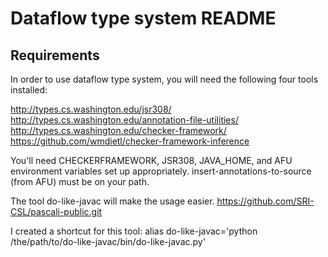 Dataflow type system README
==================================

Requirements
------------
In order to use dataflow type system, you will need the following four tools installed:

http://types.cs.washington.edu/jsr308/
http://types.cs.washington.edu/annotation-file-utilities/
http://types.cs.washington.edu/checker-framework/
https://github.com/wmdietl/checker-framework-inference

You'll need CHECKERFRAMEWORK, JSR308, JAVA_HOME, and AFU environment variables set up appropriately.
insert-annotations-to-source (from AFU) must be on your path.

The tool do-like-javac will make the usage easier.
https://github.com/SRI-CSL/pascali-public.git

I created a shortcut for this tool:
alias do-like-javac='python /the/path/to/do-like-javac/bin/do-like-javac.py'

